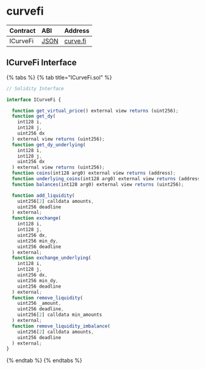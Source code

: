 # curvefi

| Contract | ABI                                                                                                  | Address                                                                             |
| :------- | :--------------------------------------------------------------------------------------------------- | :---------------------------------------------------------------------------------- |
| ICurveFi | [JSON](https://github.com/curvefi/curve-contract/blob/master/contracts/pools/compound/pooldata.json) | [curve.fi](https://etherscan.io/address/0xA2B47E3D5c44877cca798226B7B8118F9BFb7A56) |

## ICurveFi Interface

{% tabs %}
{% tab title="ICurveFi.sol" %}

```javascript
// Solidity Interface

interface ICurveFi {

  function get_virtual_price() external view returns (uint256);
  function get_dy(
    int128 i,
    int128 j,
    uint256 dx
  ) external view returns (uint256);
  function get_dy_underlying(
    int128 i,
    int128 j,
    uint256 dx
  ) external view returns (uint256);
  function coins(int128 arg0) external view returns (address);
  function underlying_coins(int128 arg0) external view returns (address);
  function balances(int128 arg0) external view returns (uint256);

  function add_liquidity(
    uint256[2] calldata amounts,
    uint256 deadline
  ) external;
  function exchange(
    int128 i,
    int128 j,
    uint256 dx,
    uint256 min_dy,
    uint256 deadline
  ) external;
  function exchange_underlying(
    int128 i,
    int128 j,
    uint256 dx,
    uint256 min_dy,
    uint256 deadline
  ) external;
  function remove_liquidity(
    uint256 _amount,
    uint256 deadline,
    uint256[2] calldata min_amounts
  ) external;
  function remove_liquidity_imbalance(
    uint256[2] calldata amounts,
    uint256 deadline
  ) external;
}
```

{% endtab %}
{% endtabs %}
